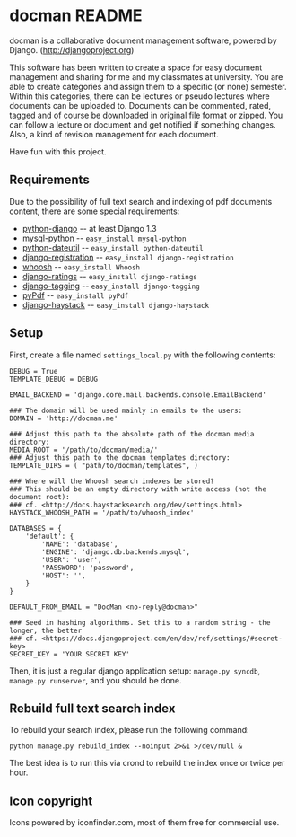 docman README
=============

docman is a collaborative document management software, powered by Django. (http://djangoproject.org)

This software has been written to create a space for easy document management and sharing for me and my classmates at university. You are able to create categories and assign them to a specific (or none) semester. Within this categories, there can be lectures or pseudo lectures where documents can be uploaded to. Documents can be commented, rated, tagged and of course be downloaded in original file format or zipped. You can follow a lecture or document and get notified if something changes. Also, a kind of revision management for each document.

Have fun with this project.

Requirements
------------

Due to the possibility of full text search and indexing of pdf documents content, there are some special requirements:

* [python-django](http://djangoproject.org) -- at least Django 1.3
* [mysql-python](http://sourceforge.net/projects/mysql-python/) -- `easy_install mysql-python`
* [python-dateutil](http://labix.org/python-dateutil) -- `easy_install python-dateutil`
* [django-registration](http://code.google.com/p/django-registration/) -- `easy_install django-registration`
* [whoosh](https://bitbucket.org/mchaput/whoosh/wiki/Home) -- `easy_install Whoosh`
* [django-ratings](https://github.com/dcramer/django-ratings) -- `easy_install django-ratings`
* [django-tagging](http://code.google.com/p/django-tagging/) -- `easy_install django-tagging`
* [pyPdf](http://pybrary.net/pyPdf/) -- `easy_install pyPdf`
* [django-haystack](http://haystacksearch.org/) -- `easy_install django-haystack`

Setup
-----

First, create a file named `settings_local.py` with the following contents:

	DEBUG = True
	TEMPLATE_DEBUG = DEBUG

	EMAIL_BACKEND = 'django.core.mail.backends.console.EmailBackend'

	### The domain will be used mainly in emails to the users:
	DOMAIN = 'http://docman.me'

	### Adjust this path to the absolute path of the docman media directory:
	MEDIA_ROOT = '/path/to/docman/media/'
	### Adjust this path to the docman templates directory:
	TEMPLATE_DIRS = ( "path/to/docman/templates", )

	### Where will the Whoosh search indexes be stored?
	### This should be an empty directory with write access (not the document root):
	### cf. <http://docs.haystacksearch.org/dev/settings.html>
	HAYSTACK_WHOOSH_PATH = '/path/to/whoosh_index'

	DATABASES = {
		'default': {
	    	'NAME': 'database',
	        'ENGINE': 'django.db.backends.mysql',
	        'USER': 'user',
	        'PASSWORD': 'password',
	        'HOST': '',
		}
	}

	DEFAULT_FROM_EMAIL = "DocMan <no-reply@docman>"

	### Seed in hashing algorithms. Set this to a random string - the longer, the better
	### cf. <https://docs.djangoproject.com/en/dev/ref/settings/#secret-key>
	SECRET_KEY = 'YOUR SECRET KEY'

Then, it is just a regular django application setup: `manage.py syncdb`, `manage.py runserver`, and you should be done.

Rebuild full text search index
------------------------------

To rebuild your search index, please run the following command:

	python manage.py rebuild_index --noinput 2>&1 >/dev/null &

The best idea is to run this via crond to rebuild the index once or twice per hour.

Icon copyright
--------------

Icons powered by iconfinder.com, most of them free for commercial use.
